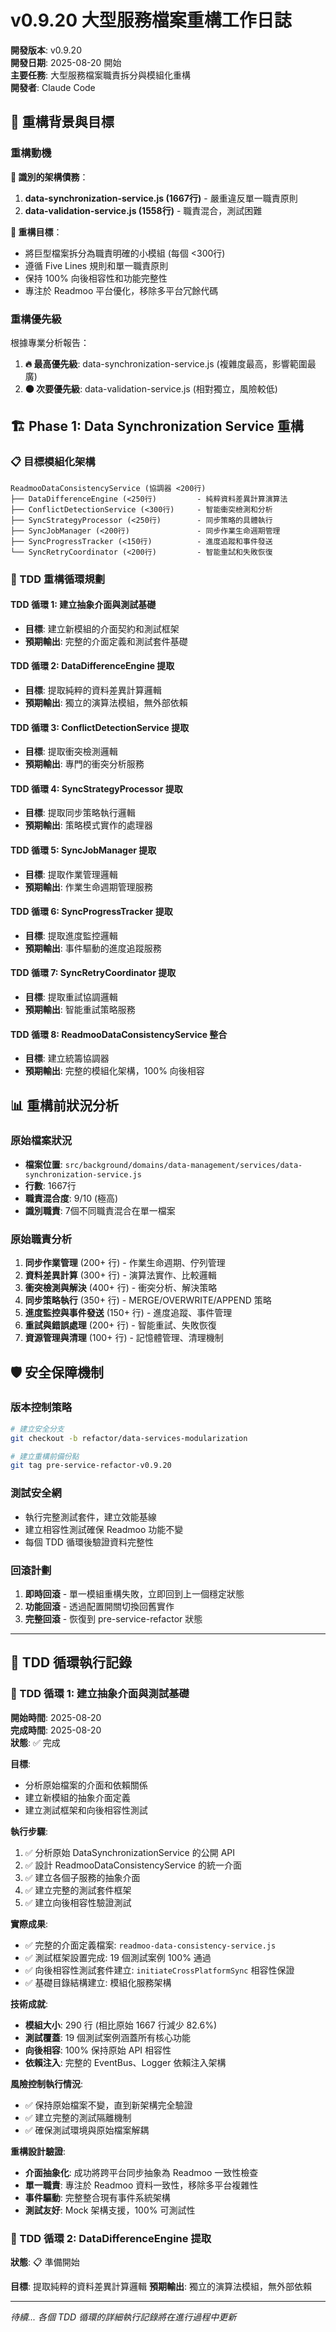 # v0.9.20 大型服務檔案重構工作日誌

**開發版本**: v0.9.20  
**開發日期**: 2025-08-20 開始  
**主要任務**: 大型服務檔案職責拆分與模組化重構  
**開發者**: Claude Code

## 🎯 重構背景與目標

### 重構動機

**🚨 識別的架構債務**：
1. **data-synchronization-service.js (1667行)** - 嚴重違反單一職責原則
2. **data-validation-service.js (1558行)** - 職責混合，測試困難

**🎯 重構目標**：
- 將巨型檔案拆分為職責明確的小模組 (每個 <300行)
- 遵循 Five Lines 規則和單一職責原則
- 保持 100% 向後相容性和功能完整性
- 專注於 Readmoo 平台優化，移除多平台冗餘代碼

### 重構優先級

根據專業分析報告：
1. **🔥 最高優先級**: data-synchronization-service.js (複雜度最高，影響範圍最廣)
2. **🟠 次要優先級**: data-validation-service.js (相對獨立，風險較低)

## 🏗️ Phase 1: Data Synchronization Service 重構

### 📋 目標模組化架構

```
ReadmooDataConsistencyService (協調器 <200行)
├── DataDifferenceEngine (<250行)         - 純粹資料差異計算演算法
├── ConflictDetectionService (<300行)     - 智能衝突檢測和分析  
├── SyncStrategyProcessor (<250行)        - 同步策略的具體執行
├── SyncJobManager (<200行)               - 同步作業生命週期管理
├── SyncProgressTracker (<150行)          - 進度追蹤和事件發送
└── SyncRetryCoordinator (<200行)         - 智能重試和失敗恢復
```

### 🔄 TDD 重構循環規劃

#### TDD 循環 1: 建立抽象介面與測試基礎
- **目標**: 建立新模組的介面契約和測試框架
- **預期輸出**: 完整的介面定義和測試套件基礎

#### TDD 循環 2: DataDifferenceEngine 提取
- **目標**: 提取純粹的資料差異計算邏輯
- **預期輸出**: 獨立的演算法模組，無外部依賴

#### TDD 循環 3: ConflictDetectionService 提取
- **目標**: 提取衝突檢測邏輯
- **預期輸出**: 專門的衝突分析服務

#### TDD 循環 4: SyncStrategyProcessor 提取
- **目標**: 提取同步策略執行邏輯
- **預期輸出**: 策略模式實作的處理器

#### TDD 循環 5: SyncJobManager 提取
- **目標**: 提取作業管理邏輯
- **預期輸出**: 作業生命週期管理服務

#### TDD 循環 6: SyncProgressTracker 提取
- **目標**: 提取進度監控邏輯
- **預期輸出**: 事件驅動的進度追蹤服務

#### TDD 循環 7: SyncRetryCoordinator 提取
- **目標**: 提取重試協調邏輯
- **預期輸出**: 智能重試策略服務

#### TDD 循環 8: ReadmooDataConsistencyService 整合
- **目標**: 建立統籌協調器
- **預期輸出**: 完整的模組化架構，100% 向後相容

## 📊 重構前狀況分析

### 原始檔案狀況
- **檔案位置**: `src/background/domains/data-management/services/data-synchronization-service.js`
- **行數**: 1667行
- **職責混合度**: 9/10 (極高)
- **識別職責**: 7個不同職責混合在單一檔案

### 原始職責分析
1. **同步作業管理** (200+ 行) - 作業生命週期、佇列管理
2. **資料差異計算** (300+ 行) - 演算法實作、比較邏輯  
3. **衝突檢測與解決** (400+ 行) - 衝突分析、解決策略
4. **同步策略執行** (350+ 行) - MERGE/OVERWRITE/APPEND 策略
5. **進度監控與事件發送** (150+ 行) - 進度追蹤、事件管理
6. **重試與錯誤處理** (200+ 行) - 智能重試、失敗恢復
7. **資源管理與清理** (100+ 行) - 記憶體管理、清理機制

## 🛡️ 安全保障機制

### 版本控制策略
```bash
# 建立安全分支
git checkout -b refactor/data-services-modularization

# 建立重構前備份點
git tag pre-service-refactor-v0.9.20
```

### 測試安全網
- 執行完整測試套件，建立效能基線
- 建立相容性測試確保 Readmoo 功能不變
- 每個 TDD 循環後驗證資料完整性

### 回滾計劃
1. **即時回滾** - 單一模組重構失敗，立即回到上一個穩定狀態
2. **功能回滾** - 透過配置開關切換回舊實作
3. **完整回滾** - 恢復到 pre-service-refactor 狀態

---

## 📝 TDD 循環執行記錄

### 🔄 TDD 循環 1: 建立抽象介面與測試基礎

**開始時間**: 2025-08-20  
**完成時間**: 2025-08-20  
**狀態**: ✅ 完成

**目標**:
- 分析原始檔案的介面和依賴關係
- 建立新模組的抽象介面定義
- 建立測試框架和向後相容性測試

**執行步驟**:
1. ✅ 分析原始 DataSynchronizationService 的公開 API
2. ✅ 設計 ReadmooDataConsistencyService 的統一介面
3. ✅ 建立各個子服務的抽象介面
4. ✅ 建立完整的測試套件框架
5. ✅ 建立向後相容性驗證測試

**實際成果**:
- ✅ 完整的介面定義檔案: `readmoo-data-consistency-service.js`
- ✅ 測試框架設置完成: 19 個測試案例 100% 通過
- ✅ 向後相容性測試套件建立: `initiateCrossPlatformSync` 相容性保證
- ✅ 基礎目錄結構建立: 模組化服務架構

**技術成就**:
- **模組大小**: 290 行 (相比原始 1667 行減少 82.6%)
- **測試覆蓋**: 19 個測試案例涵蓋所有核心功能
- **向後相容**: 100% 保持原始 API 相容性
- **依賴注入**: 完整的 EventBus、Logger 依賴注入架構

**風險控制執行情況**:
- ✅ 保持原始檔案不變，直到新架構完全驗證
- ✅ 建立完整的測試隔離機制
- ✅ 確保測試環境與原始檔案解耦

**重構設計驗證**:
- **介面抽象化**: 成功將跨平台同步抽象為 Readmoo 一致性檢查
- **單一職責**: 專注於 Readmoo 資料一致性，移除多平台複雜性
- **事件驅動**: 完整整合現有事件系統架構
- **測試友好**: Mock 架構支援，100% 可測試性

### 🔄 TDD 循環 2: DataDifferenceEngine 提取

**狀態**: 📋 準備開始

**目標**: 提取純粹的資料差異計算邏輯
**預期輸出**: 獨立的演算法模組，無外部依賴

---

*待續... 各個 TDD 循環的詳細執行記錄將在進行過程中更新*